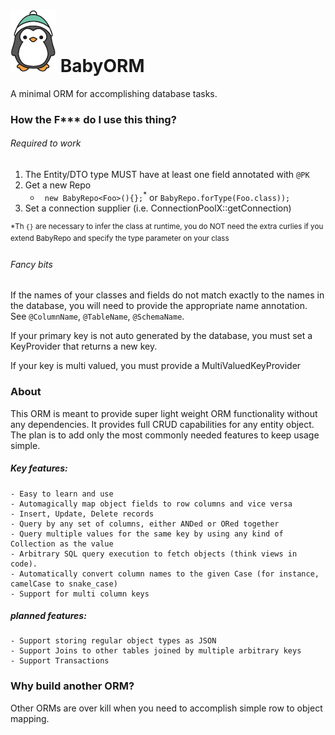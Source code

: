 # ![](https://github.com/narcolepticsnowman/BabyORM/blob/master/penguin_logo_small.png?raw=true) BabyORM 
A minimal ORM for accomplishing database tasks.
 
### How the F*** do I use this thing?
###### Required to work
1. The Entity/DTO type MUST have at least one field annotated with ```@PK```
1. Get a new Repo 
   - ``` new BabyRepo<Foo>(){};```<sup>*</sup> or ```BabyRepo.forType(Foo.class)); ```
1. Set a connection supplier (i.e. ConnectionPoolX::getConnection)

<sup>\*Th ```{}``` are necessary to infer the class at runtime, you do NOT need the extra curlies if you extend BabyRepo and specify the type parameter on your class</sup>

###### Fancy bits
If the names of your classes and fields do not match exactly to the names in the database, you will
need to provide the appropriate name annotation. See ```@ColumnName```, ```@TableName```, ```@SchemaName```.

If your primary key is not auto generated by the database, you must set a KeyProvider that returns a new key.

If your key is multi valued, you must provide a MultiValuedKeyProvider




### About
This ORM is meant to provide super light weight ORM functionality without any dependencies.
It provides full CRUD capabilities for any entity object. The plan is to add only the most commonly needed features to keep usage simple.

##### Key features:
    - Easy to learn and use
    - Automagically map object fields to row columns and vice versa
    - Insert, Update, Delete records
    - Query by any set of columns, either ANDed or ORed together
    - Query multiple values for the same key by using any kind of Collection as the value
    - Arbitrary SQL query execution to fetch objects (think views in code).
    - Automatically convert column names to the given Case (for instance, camelCase to snake_case)
    - Support for multi column keys

##### planned features:
    - Support storing regular object types as JSON
    - Support Joins to other tables joined by multiple arbitrary keys
    - Support Transactions

### Why build another ORM?
Other ORMs are over kill when you need to accomplish simple row to object mapping.